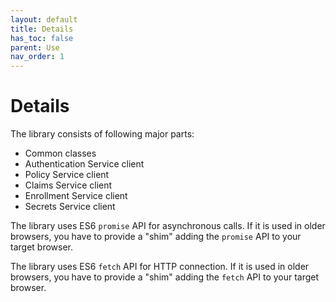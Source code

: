```yaml
---
layout: default
title: Details
has_toc: false
parent: Use
nav_order: 1
---
```



# Details

The library consists of following major parts:

* Common classes
* Authentication Service client
* Policy Service client
* Claims Service client
* Enrollment Service client
* Secrets Service client

The library uses ES6 `promise` API for asynchronous calls. If it is used in older browsers, you have to provide
a "shim" adding the `promise` API to your target browser.

The library uses ES6 `fetch` API for HTTP connection. If it is used in older browsers, you have to provide a "shim"
adding the `fetch` API to your target browser.
